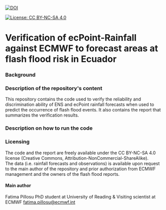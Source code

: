 [![DOI](https://zenodo.org/badge/DOI/10.5281/zenodo.7742713.svg)](https://doi.org/10.5281/zenodo.7742713)

[![License: CC BY-NC-SA 4.0](https://img.shields.io/badge/License-CC%20BY--NC--SA%204.0-lightgrey.svg)](https://creativecommons.org/licenses/by-nc-sa/4.0/)

# Verification of ecPoint-Rainfall against ECMWF to forecast areas at flash flood risk in Ecuador

### Background

### Description of the repository's content
This repository contains the code used to verify the reliability and discrimination ability of ENS and ecPoint rainfall forecasts when used to predict the occurrence of flash flood events.
It also contains the report that summarizes the verification results. 

### Description on how to run the code

### Licensing
The code and the report are freely available under the CC BY-NC-SA 4.0 license (Creative Commons, Attribution-NonCommercial-ShareAlike).  
The data (i.e. rainfall forecasts and observations) is available upon request to the main author of the repository and prior authorization from ECMWF management and the owners of the flash flood reports.

#### Main author
Fatima Pillosu
PhD student at University of Reading & Visiting scientist at ECMWF
fatima.pillosu@ecmwf.int

